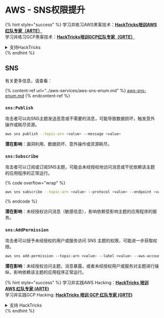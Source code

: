 # AWS - SNS权限提升

{% hint style="success" %}
学习并练习AWS黑客技术：<img src="/.gitbook/assets/image.png" alt="" data-size="line">[**HackTricks培训AWS红队专家（ARTE）**](https://training.hacktricks.xyz/courses/arte)<img src="/.gitbook/assets/image.png" alt="" data-size="line">\
学习并练习GCP黑客技术：<img src="/.gitbook/assets/image (2).png" alt="" data-size="line">[**HackTricks培训GCP红队专家（GRTE）**<img src="/.gitbook/assets/image (2).png" alt="" data-size="line">](https://training.hacktricks.xyz/courses/grte)

<details>

<summary>支持HackTricks</summary>

* 检查[**订阅计划**](https://github.com/sponsors/carlospolop)!
* **加入** 💬 [**Discord群组**](https://discord.gg/hRep4RUj7f) 或 [**电报群组**](https://t.me/peass) 或 **关注**我们的**Twitter** 🐦 [**@hacktricks\_live**](https://twitter.com/hacktricks\_live)**.**
* 通过向[**HackTricks**](https://github.com/carlospolop/hacktricks)和[**HackTricks Cloud**](https://github.com/carlospolop/hacktricks-cloud) github仓库提交PR来分享黑客技巧。

</details>
{% endhint %}

## SNS

有关更多信息，请查看：

{% content-ref url="../aws-services/aws-sns-enum.md" %}
[aws-sns-enum.md](../aws-services/aws-sns-enum.md)
{% endcontent-ref %}

### `sns:Publish`

攻击者可以向SNS主题发送恶意或不需要的消息，可能导致数据损坏，触发意外操作或耗尽资源。
```bash
aws sns publish --topic-arn <value> --message <value>
```
**潜在影响**：漏洞利用、数据损坏、意外操作或资源耗尽。

### `sns:Subscribe`&#x20;

攻击者可以订阅或订阅SNS主题，可能会未经授权地访问消息或干扰依赖该主题的应用程序的正常运行。

{% code overflow="wrap" %}
```bash
aws sns subscribe --topic-arn <value> --protocol <value> --endpoint <value>
```
{% endcode %}

**潜在影响**：未经授权访问消息（敏感信息），影响依赖受影响主题的应用程序的服务。

### `sns:AddPermission`&#x20;

攻击者可以授予未经授权的用户或服务访问 SNS 主题的权限，可能进一步获取权限。
```css
aws sns add-permission --topic-arn <value> --label <value> --aws-account-id <value> --action-name <value>
```
**潜在影响**：未经授权访问主题，消息暴露，或者未经授权用户或服务对主题进行操纵，影响依赖该主题的应用程序正常运行。

{% hint style="success" %}
学习并实践AWS Hacking：<img src="/.gitbook/assets/image.png" alt="" data-size="line">[**HackTricks 培训 AWS 红队专家 (ARTE)**](https://training.hacktricks.xyz/courses/arte)<img src="/.gitbook/assets/image.png" alt="" data-size="line">\
学习并实践GCP Hacking: <img src="/.gitbook/assets/image (2).png" alt="" data-size="line">[**HackTricks 培训 GCP 红队专家 (GRTE)**<img src="/.gitbook/assets/image (2).png" alt="" data-size="line">](https://training.hacktricks.xyz/courses/grte)

<details>

<summary>支持 HackTricks</summary>

* 检查[**订阅计划**](https://github.com/sponsors/carlospolop)!
* **加入** 💬 [**Discord 群组**](https://discord.gg/hRep4RUj7f) 或 [**电报群组**](https://t.me/peass) 或 **关注**我们的**Twitter** 🐦 [**@hacktricks\_live**](https://twitter.com/hacktricks\_live)**.**
* 通过向[**HackTricks**](https://github.com/carlospolop/hacktricks)和[**HackTricks Cloud**](https://github.com/carlospolop/hacktricks-cloud) github 仓库提交 PR 来分享黑客技巧。

</details>
{% endhint %}
